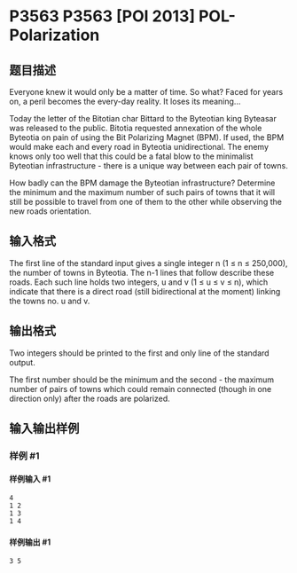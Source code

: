 # P3563 P3563 [POI 2013] POL-Polarization

## 题目描述

Everyone knew it would only be a matter of time. So what? Faced for years on, a peril becomes the every-day reality. It loses its meaning...

Today the letter of the Bitotian char Bittard to the Byteotian king Byteasar was released to the public. Bitotia requested annexation of the whole Byteotia on pain of using the Bit Polarizing Magnet (BPM). If used, the BPM would make each and every road in Byteotia unidirectional. The enemy knows only too well that this could be a fatal blow to the minimalist Byteotian infrastructure - there is a unique way between each pair of towns.

How badly can the BPM damage the Byteotian infrastructure? Determine the minimum and the maximum number of such pairs of towns that it will still be possible to travel from one of them to the other while observing the new roads orientation.

## 输入格式

The first line of the standard input gives a single integer n (1 ≤ n ≤ 250,000), the number of towns in Byteotia. The n-1 lines that follow describe these roads. Each such line holds two integers, u and v (1 ≤ u ≤ v ≤ n), which indicate that there is a direct road (still bidirectional at the moment) linking the towns no. u and v.

## 输出格式

Two integers should be printed to the first and only line of the standard output. 

The first number should be the minimum and the second - the maximum number of pairs of towns which could remain connected (though in one direction only) after the roads are polarized.

## 输入输出样例

### 样例 #1

#### 样例输入 #1

```
4
1 2
1 3
1 4
```

#### 样例输出 #1

```
3 5
```
